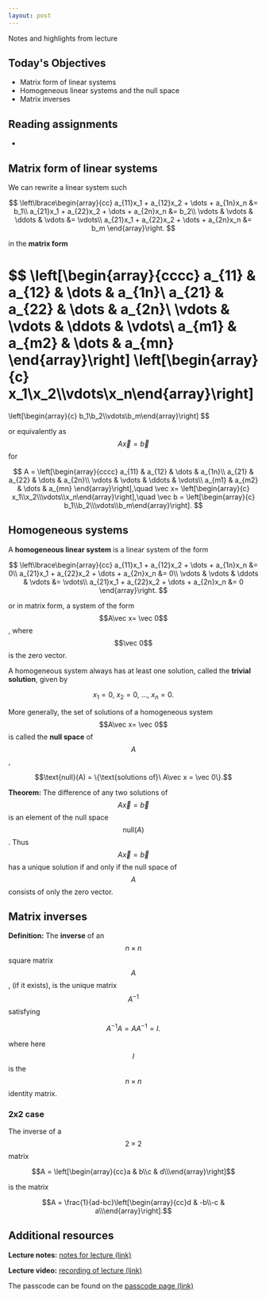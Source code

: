 ```yaml
---
layout: post
---
```


Notes and highlights from lecture

## Today's Objectives

* Matrix form of linear systems
* Homogeneous linear systems and the null space
* Matrix inverses

## Reading assignments

*  


## Matrix form of linear systems

We can rewrite a linear system such 

$$
\left\lbrace\begin{array}{cc}
a_{11}x_1 + a_{12}x_2 + \dots + a_{1n}x_n &= b_1\\
a_{21}x_1 + a_{22}x_2 + \dots + a_{2n}x_n &= b_2\\
\vdots & \vdots & \ddots & \vdots &= \vdots\\
a_{21}x_1 + a_{22}x_2 + \dots + a_{2n}x_n &= b_m
\end{array}\right.
$$

in the **matrix form**

$$
\left[\begin{array}{cccc}
a_{11} & a_{12} & \dots & a_{1n}\\
a_{21} & a_{22} & \dots & a_{2n}\\
\vdots & \vdots & \ddots & \vdots\\
a_{m1} & a_{m2} & \dots & a_{mn}
\end{array}\right]
\left[\begin{array}{c} x_1\\x_2\\\vdots\\x_n\end{array}\right]
=
\left[\begin{array}{c} b_1\\b_2\\\vdots\\b_m\end{array}\right]
$$

or equivalently as $$A\vec x = \vec b$$ for

$$
A = \left[\begin{array}{cccc}
a_{11} & a_{12} & \dots & a_{1n}\\
a_{21} & a_{22} & \dots & a_{2n}\\
\vdots & \vdots & \ddots & \vdots\\
a_{m1} & a_{m2} & \dots & a_{mn}
\end{array}\right],\quad \vec x= \left[\begin{array}{c} x_1\\x_2\\\vdots\\x_n\end{array}\right],\quad \vec b =
\left[\begin{array}{c} b_1\\b_2\\\vdots\\b_m\end{array}\right].
$$

## Homogeneous systems

A **homogeneous linear system** is a linear system of the form

$$
\left\lbrace\begin{array}{cc}
a_{11}x_1 + a_{12}x_2 + \dots + a_{1n}x_n &= 0\\
a_{21}x_1 + a_{22}x_2 + \dots + a_{2n}x_n &= 0\\
\vdots & \vdots & \ddots & \vdots &= \vdots\\
a_{21}x_1 + a_{22}x_2 + \dots + a_{2n}x_n &= 0
\end{array}\right.
$$

or in matrix form, a system of the form $$A\vec x= \vec 0$$, where $$\vec 0$$ is the zero vector.

A homogeneous system always has at least one solution, called the **trivial solution**, given by

$$x_1 = 0,\ x_2 = 0,\ \dots,\ x_n = 0.$$

More generally, the set of solutions of a homogeneous system $$A\vec x= \vec 0$$ is called the **null space** of $$A$$,

$$\text{null}(A) = \{\text{solutions of}\ A\vec x = \vec 0\}.$$


**Theorem:**  The difference of any two solutions of $$A\vec x=\vec b$$ is an element of the null space $$\text{null}(A)$$.  Thus $$A\vec x = \vec b$$ has a unique solution if and only if the null space of $$A$$ consists of only the zero vector.


## Matrix inverses

**Definition:** The **inverse** of an $$n\times n$$ square matrix $$A$$, (if it exists), is the unique matrix $$A^{-1}$$ satisfying

$$A^{-1}A = AA^{-1} = I.$$

where here $$I$$ is the $$n\times n$$ identity matrix.

### 2x2 case

The inverse of a $$2\times 2$$ matrix

$$A = \left[\begin{array}{cc}a & b\\c & d\\\end{array}\right]$$

is the matrix

$$A = \frac{1}{ad-bc}\left[\begin{array}{cc}d & -b\\-c & a\\\end{array}\right].$$

## Additional resources

**Lecture notes:** <a target="_parent" href="https://wcasper.github.io/math107spring2021/extras/notes/2021-04-19-Note-09-47.pdf">notes for lecture (link)</a>

**Lecture video:** <a target="_parent" href="https://fullerton.zoom.us/rec/share/r5Z-GAn6Vg029CldFDm3cs9bj8x4xfVUwqK7S9-FKim-KI7ei7omCcbNNbA6iRM-.frKe9iYGkr86uEzH">recording of lecture (link)</a>

The passcode can be found on the <a target="_parent" href="https://csufullerton.instructure.com/courses/3127326/pages/video-lecture-keys">passcode page (link)</a>


